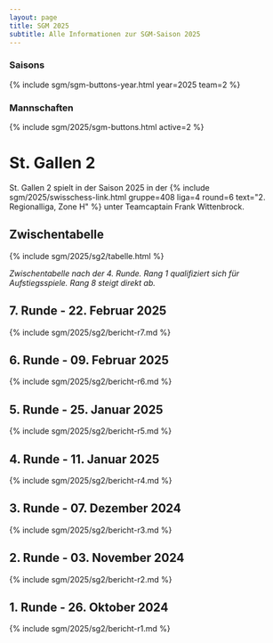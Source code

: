 ```yaml
---
layout: page
title: SGM 2025
subtitle: Alle Informationen zur SGM-Saison 2025
---
```


### Saisons

{% include sgm/sgm-buttons-year.html year=2025 team=2 %}

### Mannschaften

{% include sgm/2025/sgm-buttons.html active=2 %}

# St. Gallen 2

St. Gallen 2 spielt in der Saison 2025 in der
{% include sgm/2025/swisschess-link.html gruppe=408 liga=4 round=6 text="2. Regionalliga, Zone H" %} unter Teamcaptain
Frank Wittenbrock.

## Zwischentabelle

{% include sgm/2025/sg2/tabelle.html %}

_Zwischentabelle nach der 4. Runde. Rang 1 qualifiziert sich für Aufstiegsspiele. Rang 8 steigt direkt ab._

## 7. Runde - 22. Februar 2025

{% include sgm/2025/sg2/bericht-r7.md %}

## 6. Runde - 09. Februar 2025

{% include sgm/2025/sg2/bericht-r6.md %}

## 5. Runde - 25. Januar 2025

{% include sgm/2025/sg2/bericht-r5.md %}

## 4. Runde - 11. Januar 2025

{% include sgm/2025/sg2/bericht-r4.md %}

## 3. Runde - 07. Dezember 2024

{% include sgm/2025/sg2/bericht-r3.md %}

## 2. Runde - 03. November 2024

{% include sgm/2025/sg2/bericht-r2.md %}

## 1. Runde - 26. Oktober 2024

{% include sgm/2025/sg2/bericht-r1.md %}

<style>
table th, table td:nth-of-type(4) {
    white-space: nowrap;
}
</style>
